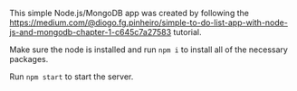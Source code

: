 This simple Node.js/MongoDB app was created by following the https://medium.com/@diogo.fg.pinheiro/simple-to-do-list-app-with-node-js-and-mongodb-chapter-1-c645c7a27583 tutorial. 

Make sure the node is installed and run `npm i` to install all of the necessary packages.

Run `npm start` to start the server.